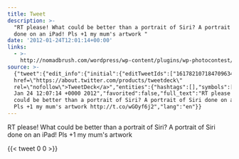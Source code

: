 ```yaml
---
title: Tweet
description: >-
  "RT please! What could be better than a portrait of Siri? A portrait of Siri
  done on an iPad! Pls +1 my mum's artwork "
date: '2012-01-24T12:01:14+00:00'
links:
  - >-
    http://nomadbrush.com/wordpress/wp-content/plugins/wp-photocontest/viewimg.php?img_id=10&post_id=705&order=most_voted
source: >-
  {"tweet":{"edit_info":{"initial":{"editTweetIds":["161782107184709634"],"editableUntil":"2012-01-24T13:07:14.776Z","editsRemaining":"5","isEditEligible":true}},"retweeted":false,"source":"<a
  href=\"https://about.twitter.com/products/tweetdeck\"
  rel=\"nofollow\">TweetDeck</a>","entities":{"hashtags":[],"symbols":[],"user_mentions":[],"urls":[{"url":"http://t.co/wGOyf6j2","expanded_url":"http://nomadbrush.com/wordpress/wp-content/plugins/wp-photocontest/viewimg.php?img_id=10&post_id=705&order=most_voted","display_url":"nomadbrush.com/wordpress/wp-c…","indices":["117","137"]}]},"display_text_range":["0","137"],"favorite_count":"0","id_str":"161782107184709634","truncated":false,"retweet_count":"0","id":"161782107184709634","possibly_sensitive":false,"created_at":"Tue
  Jan 24 12:07:14 +0000 2012","favorited":false,"full_text":"RT please! What
  could be better than a portrait of Siri? A portrait of Siri done on an iPad!
  Pls +1 my mum's artwork http://t.co/wGOyf6j2","lang":"en"}}
---
```

RT please! What could be better than a portrait of Siri? A portrait of Siri done on an iPad! Pls +1 my mum's artwork 
    
{{< tweet 0 0 >}}
    
